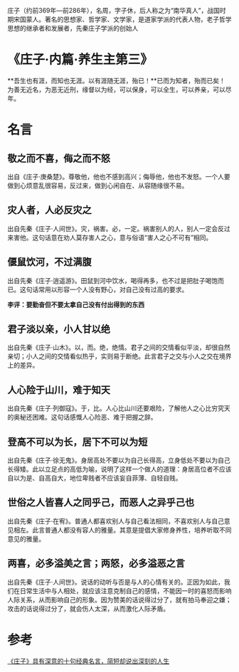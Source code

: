 
庄子（约前369年—前286年），名周，字子休，后人称之为“南华真人”，战国时期宋国蒙人。著名的思想家、哲学家、文学家，是道家学派的代表人物，老子哲学思想的继承者和发展者，先秦庄子学派的创始人

# 《庄子·内篇·养生主第三》
**吾生也有涯，而知也无涯。以有涯随无涯，殆已！**已而为知者，殆而已矣！为善无近名，为恶无近刑，缘督以为经，可以保身，可以全生，可以养亲，可以尽年。


# 名言

## 敬之而不喜，侮之而不怒

出自《庄子·庚桑楚》。尊敬他，他也不感到高兴；侮辱他，他也不发怒。一个人要做到心烦意乱很容易，反过来，做到心闲自在、从容随缘很不易。

## 灾人者，人必反灾之

出自先秦《庄子·人间世》。灾，祸害。必，一定。祸害别人的人，别人一定会反过来害他。这句话意在劝人莫存害人之心，意与俗语“害人之心不可有”相同。

## 偃鼠饮河，不过满腹

出自先秦《庄子·逍遥游》。田鼠到河中饮水，喝得再多，也不过是把肚子喝饱而已。这句话常用以形容一个人没有野心，对自己没有过高的要求。

**李评：要勤奋但不要太拿自己没有付出得到的东西**


## 君子淡以亲，小人甘以绝

出自先秦《庄子·山木》。以，而。绝，绝情。君子之间的交情看似平淡，却很自然亲切；小人之间的交情看似热乎，实则易于断绝。此言君子之交与小人之交在境界上的差异。

## 人心险于山川，难于知天

出自先秦《庄子·列御寇》。于，比。人心比山川还要艰险，了解他人之心比穷究天的奥秘还困难。这句话感慨人心险恶、难于把握之辞。

## 登高不可以为长，居下不可以为短

出自先秦《庄子·徐无鬼》。身居高处不要以为自己长得高，立身低处不要以为自己长得矮。此以立足点的高低为喻，说明了这样一个做人的道理：身居高位者不应该自以为是、自高自大，地位卑贱者不应该妄自菲薄、自轻自贱。

## 世俗之人皆喜人之同乎己，而恶人之异乎己也

出自先秦《庄子·在宥》。普通人都喜欢别人与自己看法相同，不喜欢别人与自己意见相左。此言普通人都没有容人的雅量。其意是提倡大家修身养性，培养听取不同意见的雅量。

## 两喜，必多溢美之言；两怒，必多溢恶之言

出自先秦《庄子·人间世》。说话的动听与否是与人的心情有关的。正因为如此，我们在日常生活中与人相处，就应该注意克制自己的感情，不能因一时的喜怒而影响人际关系，从而影响自己的形象。因为赞美的话说得过分了，就有拍马奉迎之嫌；攻击的话说得过分了，就会伤人太深，从而激化人际矛盾。



# 参考
[《庄子》具有深意的十句经典名言，简短却说出深刻的人生](https://baijiahao.baidu.com/s?id=1610005975499019676&wfr=spider&for=pc)

